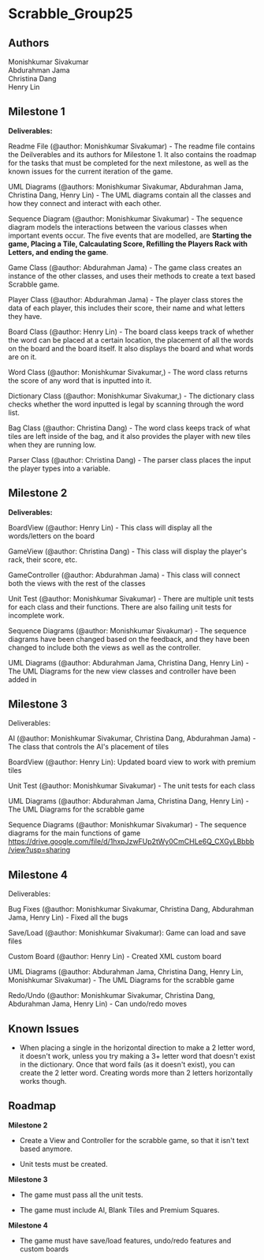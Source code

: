 # Scrabble_Group25
## Authors
Monishkumar Sivakumar <br />
Abdurahman Jama <br />
Christina Dang <br />
Henry Lin <br />

## Milestone 1
**Deliverables:**

Readme File (@author: Monishkumar Sivakumar) - The readme file contains the Deilverables and its authors for Milestone 1. It also contains the roadmap for the tasks that must be completed for the next milestone, as well as the known issues for the current iteration of the game.

UML Diagrams (@authors: Monishkumar Sivakumar, Abdurahman Jama, Christina Dang, Henry Lin) - The UML diagrams contain all the classes and how they connect and interact with each other.

Sequence Diagram (@author: Monishkumar Sivakumar) - The sequence diagram models the interactions between the various classes when important events occur. The five events that are modelled, are **Starting the game, Placing a Tile, Calcaulating Score, Refilling the Players Rack with Letters, and ending the game**.

Game Class (@author: Abdurahman Jama) - The game class creates an instance of the other classes, and uses their methods to create a text based Scrabble game.

Player Class (@author: Abdurahman Jama) - The player class stores the data of each player, this includes their score, their name and what letters they have.

Board Class (@author: Henry Lin) - The board class keeps track of whether the word can be placed at a certain location, the placement of all the words on the board and the board itself. It also displays the board and what words are on it.

Word Class (@author: Monishkumar Sivakumar,) - The word class returns the score of any word that is inputted into it.

Dictionary Class (@author: Monishkumar Sivakumar,) - The dictionary class checks whether the word inputted is legal by scanning through the word list.

Bag Class (@author: Christina Dang) - The word class keeps track of what tiles are left inside of the bag, and it also provides the player with new tiles when they are running low.

Parser Class (@author: Christina Dang) - The parser class places the input the player types into a variable.

## Milestone 2
**Deliverables:**

BoardView (@author: Henry Lin) - This class will display all the words/letters on the board

GameView (@author: Christina Dang) - This class will display the player's rack, their score, etc.

GameController (@author: Abdurahman Jama) - This class will connect both the views with the rest of the classes

Unit Test (@author: Monishkumar Sivakumar) - There are multiple unit tests for each class and their functions. There are also failing unit tests for incomplete work.

Sequence Diagrams (@author: Monishkumar Sivakumar) - The sequence diagrams have been changed based on the feedback, and they have been changed to include both the views as well as the controller.

UML Diagrams (@author: Abdurahman Jama, Christina Dang, Henry Lin) - The UML Diagrams for the new view classes and controller have been added in

## Milestone 3
Deliverables:

AI (@author: Monishkumar Sivakumar, Christina Dang, Abdurahman Jama) - The class that controls the AI's placement of tiles

BoardView (@author: Henry Lin): Updated board view to work with premium tiles

Unit Test (@author: Monishkumar Sivakumar) - The unit tests for each class

UML Diagrams (@author: Abdurahman Jama, Christina Dang, Henry Lin) - The UML Diagrams for the scrabble game

Sequence Diagrams (@author: Monishkumar Sivakumar) - The sequence diagrams for the main functions of game
https://drive.google.com/file/d/1hxpJzwFUp2tWy0CmCHLe6Q_CXGyLBbbb/view?usp=sharing

## Milestone 4
Deliverables:

Bug Fixes (@author: Monishkumar Sivakumar, Christina Dang, Abdurahman Jama, Henry Lin) - Fixed all the bugs

Save/Load (@author: Monishkumar Sivakumar):  Game can load and save files

Custom Board (@author: Henry Lin) - Created XML custom board

UML Diagrams (@author: Abdurahman Jama, Christina Dang, Henry Lin, Monishkumar Sivakumar) - The UML Diagrams for the scrabble game

Redo/Undo (@author: Monishkumar Sivakumar, Christina Dang, Abdurahman Jama, Henry Lin) - Can undo/redo moves

## Known Issues
- When placing a single in the horizontal direction to make a 2 letter word, it doesn't work, unless you try making a 3+ letter word that doesn't exist in the dictionary. Once that word fails (as it doesn't exist), you can create the 2 letter word. Creating words more than 2 letters horizontally works though.

## Roadmap
**Milestone 2**
- Create a View and Controller for the scrabble game, so that it isn't text based anymore.

- Unit tests must be created.

**Milestone 3**
- The game must pass all the unit tests.

- The game must include AI, Blank Tiles and Premium Squares.

**Milestone 4**
- The game must have save/load features, undo/redo features and custom boards
